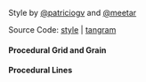 Style by [@patriciogv](https://twitter.com/patriciogv) and [@meetar](https://twitter.com/meetar)

Source Code: [style](http://tangrams.github.io/tangram-play/?style=https://rawgit.com/tangrams/tangram-sandbox/gh-pages/styles/grain-roads.yaml#17.125/40.70463/-74.01009) | [tangram](https://github.com/tangrams/tangram)

#### Procedural Grid and Grain

<a href="code.html#shaders/fine-grid.frag"><canvas class="canvas" data-fragment-url="shaders/fine-grid.frag" width="200px" height="200px"></canvas></a>

#### Procedural Lines

<a href="code.html#shaders/lines.frag"><canvas class="canvas" data-fragment-url="shaders/lines.frag" width="200px" height="200px"></canvas></a>
